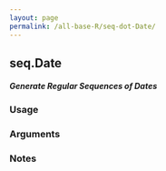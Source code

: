 ```yaml
---
layout: page
permalink: /all-base-R/seq-dot-Date/
---
```


## __seq.Date__

#### _Generate Regular Sequences of Dates_

### Usage

### Arguments

### Notes
